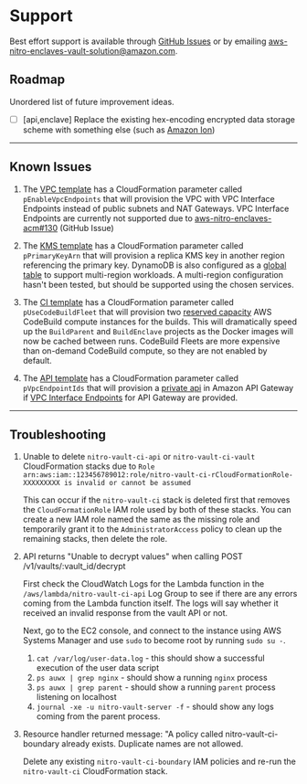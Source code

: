 # Support

Best effort support is available through [GitHub Issues](https://github.com/aws-samples/sample-code-for-a-secure-vault-using-aws-nitro-enclaves/issues) or by emailing [aws-nitro-enclaves-vault-solution@amazon.com](mailto:aws-nitro-enclaves-vault-solution@amazon.com).

## Roadmap

Unordered list of future improvement ideas.

- [ ] [api,enclave] Replace the existing hex-encoding encrypted data storage scheme with something else (such as [Amazon Ion](https://amazon-ion.github.io/ion-docs/))

---

## Known Issues

1. The [VPC template](https://github.com/aws-samples/sample-code-for-a-secure-vault-using-aws-nitro-enclaves/blob/main/vpc_template.yml) has a CloudFormation parameter called `pEnableVpcEndpoints` that will provision the VPC with VPC Interface Endpoints instead of public subnets and NAT Gateways. VPC Interface Endpoints are currently not supported due to [aws-nitro-enclaves-acm#130](https://github.com/aws/aws-nitro-enclaves-acm/pull/130) (GitHub Issue)

2. The [KMS template](https://github.com/aws-samples/sample-code-for-a-secure-vault-using-aws-nitro-enclaves/blob/main/kms_template.yml) has a CloudFormation parameter called `pPrimaryKeyArn` that will provision a replica KMS key in another region referencing the primary key. DynamoDB is also configured as a [global table](https://aws.amazon.com/dynamodb/global-tables/) to support multi-region workloads. A multi-region configuration hasn't been tested, but should be supported using the chosen services.

3. The [CI template](https://github.com/aws-samples/sample-code-for-a-secure-vault-using-aws-nitro-enclaves/blob/main/ci_template.yml) has a CloudFormation parameter called `pUseCodeBuildFleet` that will provision two [reserved capacity](https://docs.aws.amazon.com/codebuild/latest/userguide/fleets.html) AWS CodeBuild compute instances for the builds. This will dramatically speed up the `BuildParent` and `BuildEnclave` projects as the Docker images will now be cached between runs. CodeBuild Fleets are more expensive than on-demand CodeBuild compute, so they are not enabled by default.

4. The [API template](https://github.com/aws-samples/sample-code-for-a-secure-vault-using-aws-nitro-enclaves/blob/main/api/template.yml) has a CloudFormation parameter called `pVpcEndpointIds` that will provision a [private api](https://docs.aws.amazon.com/apigateway/latest/developerguide/apigateway-private-apis.html) in Amazon API Gateway if [VPC Interface Endpoints](https://docs.aws.amazon.com/apigateway/latest/developerguide/apigateway-vpc-endpoint-policies.html) for API Gateway are provided.

---

## Troubleshooting

1. Unable to delete `nitro-vault-ci-api` or `nitro-vault-ci-vault` CloudFormation stacks due to `Role arn:aws:iam::123456789012:role/nitro-vault-ci-rCloudFormationRole-XXXXXXXXX is invalid or cannot be assumed`

    This can occur if the `nitro-vault-ci` stack is deleted first that removes the `CloudFormationRole` IAM role used by both of these stacks. You can create a new IAM role named the same as the missing role and temporarily grant it to the `AdministratorAccess` policy to clean up the remaining stacks, then delete the role.

2. API returns "Unable to decrypt values" when calling POST /v1/vaults/:vault_id/decrypt

    First check the CloudWatch Logs for the Lambda function in the `/aws/lambda/nitro-vault-ci-api` Log Group to see if there are any errors coming from the Lambda function itself. The logs will say whether it received an invalid response from the vault API or not.

    Next, go to the EC2 console, and connect to the instance using AWS Systems Manager and use `sudo` to become root by running `sudo su -`.

      1. `cat /var/log/user-data.log` - this should show a successful execution of the user data script
      2. `ps auwx | grep nginx` - should show a running `nginx` process
      3. `ps auwx | grep parent` - should show a running `parent` process listening on localhost
      4. `journal -xe -u nitro-vault-server -f` - should show any logs coming from the parent process.

3. Resource handler returned message: "A policy called nitro-vault-ci-boundary already exists. Duplicate names are not allowed.

    Delete any existing `nitro-vault-ci-boundary` IAM policies and re-run the `nitro-vault-ci` CloudFormation stack.
